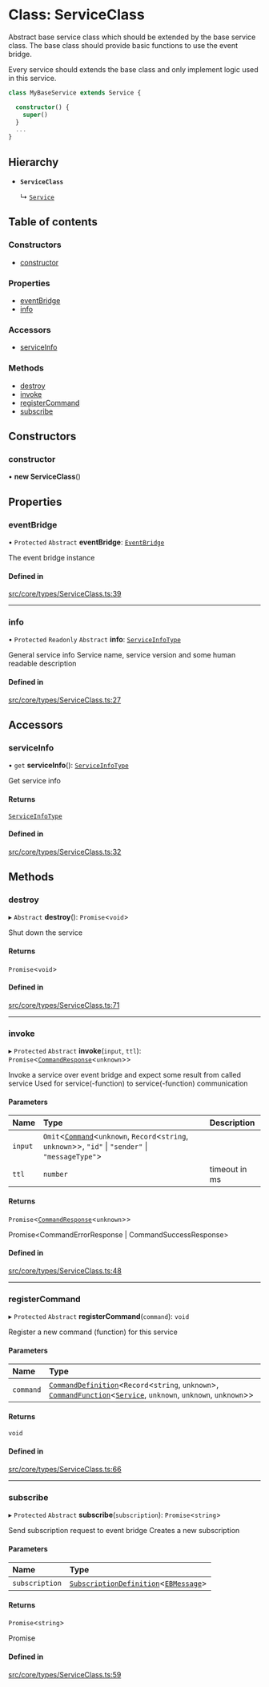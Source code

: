 # Class: ServiceClass

Abstract base service class which should be extended by the base service class.
The base class should provide basic functions to use the event bridge.

Every service should extends the base class and only implement logic used in this service.

```typescript
class MyBaseService extends Service {

  constructor() {
    super()
  }
  ...
}
```

## Hierarchy

- **`ServiceClass`**

  ↳ [`Service`](Service.md)

## Table of contents

### Constructors

- [constructor](ServiceClass.md#constructor)

### Properties

- [eventBridge](ServiceClass.md#eventbridge)
- [info](ServiceClass.md#info)

### Accessors

- [serviceInfo](ServiceClass.md#serviceinfo)

### Methods

- [destroy](ServiceClass.md#destroy)
- [invoke](ServiceClass.md#invoke)
- [registerCommand](ServiceClass.md#registercommand)
- [subscribe](ServiceClass.md#subscribe)

## Constructors

### constructor

• **new ServiceClass**()

## Properties

### eventBridge

• `Protected` `Abstract` **eventBridge**: [`EventBridge`](../interfaces/EventBridge.md)

The event bridge instance

#### Defined in

[src/core/types/ServiceClass.ts:39](https://github.com/sebastianwessel/purista/blob/1a178c8/src/core/types/ServiceClass.ts#L39)

___

### info

• `Protected` `Readonly` `Abstract` **info**: [`ServiceInfoType`](../modules.md#serviceinfotype)

General service info
Service name, service version and some human readable description

#### Defined in

[src/core/types/ServiceClass.ts:27](https://github.com/sebastianwessel/purista/blob/1a178c8/src/core/types/ServiceClass.ts#L27)

## Accessors

### serviceInfo

• `get` **serviceInfo**(): [`ServiceInfoType`](../modules.md#serviceinfotype)

Get service info

#### Returns

[`ServiceInfoType`](../modules.md#serviceinfotype)

#### Defined in

[src/core/types/ServiceClass.ts:32](https://github.com/sebastianwessel/purista/blob/1a178c8/src/core/types/ServiceClass.ts#L32)

## Methods

### destroy

▸ `Abstract` **destroy**(): `Promise`<`void`\>

Shut down the service

#### Returns

`Promise`<`void`\>

#### Defined in

[src/core/types/ServiceClass.ts:71](https://github.com/sebastianwessel/purista/blob/1a178c8/src/core/types/ServiceClass.ts#L71)

___

### invoke

▸ `Protected` `Abstract` **invoke**(`input`, `ttl`): `Promise`<[`CommandResponse`](../modules.md#commandresponse)<`unknown`\>\>

Invoke a service over event bridge and expect some result from called service
Used for service(-function) to service(-function) communication

#### Parameters

| Name | Type | Description |
| :------ | :------ | :------ |
| `input` | `Omit`<[`Command`](../modules.md#command)<`unknown`, `Record`<`string`, `unknown`\>\>, ``"id"`` \| ``"sender"`` \| ``"messageType"``\> |  |
| `ttl` | `number` | timeout in ms |

#### Returns

`Promise`<[`CommandResponse`](../modules.md#commandresponse)<`unknown`\>\>

Promise<CommandErrorResponse | CommandSuccessResponse>

#### Defined in

[src/core/types/ServiceClass.ts:48](https://github.com/sebastianwessel/purista/blob/1a178c8/src/core/types/ServiceClass.ts#L48)

___

### registerCommand

▸ `Protected` `Abstract` **registerCommand**(`command`): `void`

Register a new command (function) for this service

#### Parameters

| Name | Type |
| :------ | :------ |
| `command` | [`CommandDefinition`](../modules.md#commanddefinition)<`Record`<`string`, `unknown`\>, [`CommandFunction`](../modules.md#commandfunction)<[`Service`](Service.md), `unknown`, `unknown`, `unknown`\>\> |

#### Returns

`void`

#### Defined in

[src/core/types/ServiceClass.ts:66](https://github.com/sebastianwessel/purista/blob/1a178c8/src/core/types/ServiceClass.ts#L66)

___

### subscribe

▸ `Protected` `Abstract` **subscribe**(`subscription`): `Promise`<`string`\>

Send subscription request to event bridge
Creates a new subscription

#### Parameters

| Name | Type |
| :------ | :------ |
| `subscription` | [`SubscriptionDefinition`](../modules.md#subscriptiondefinition)<[`EBMessage`](../modules.md#ebmessage)\> |

#### Returns

`Promise`<`string`\>

Promise<SubscriptionId>

#### Defined in

[src/core/types/ServiceClass.ts:59](https://github.com/sebastianwessel/purista/blob/1a178c8/src/core/types/ServiceClass.ts#L59)
